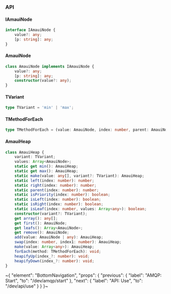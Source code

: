 

### API

#### IAmauiNode

```ts
interface IAmauiNode {
    value?: any;
    [p: string]: any;
}
```

#### AmauiNode

```ts
class AmauiNode implements IAmauiNode {
    value?: any;
    [p: string]: any;
    constructor(value?: any);
}
```

#### TVariant

```ts
type TVariant = 'min' | 'max';
```

#### TMethodForEach

```ts
type TMethodForEach = (value: AmauiNode, index: number, parent: AmauiNode, left: AmauiNode, right: AmauiNode, isPriority: boolean, isLeaf: boolean, isLeft: boolean, isRight: boolean) => any;
```

#### AmauiHeap

```ts
class AmauiHeap {
    variant: TVariant;
    values: Array<AmauiNode>;
    static get min(): AmauiHeap;
    static get max(): AmauiHeap;
    static make(value: any[], variant?: TVariant): AmauiHeap;
    static left(index: number): number;
    static right(index: number): number;
    static parent(index: number): number;
    static isPriority(index: number): boolean;
    static isLeft(index: number): boolean;
    static isRight(index: number): boolean;
    static isLeaf(index: number, values: Array<any>): boolean;
    constructor(variant?: TVariant);
    get array(): any[];
    get first(): AmauiNode;
    get leafs(): Array<AmauiNode>;
    get remove(): AmauiNode;
    add(value: AmauiNode | any): AmauiHeap;
    swap(index: number, index1: number): AmauiHeap;
    make(value: Array<any>): AmauiHeap;
    forEach(method: TMethodForEach): void;
    heapifyUp(index_?: number): void;
    heapifyDown(index_?: number): void;
}
```

~{
  "element": "BottomNavigation",
  "props": {
    "previous": {
      "label": "AMQP: Start",
      "to": "/dev/amqp/start"
    },
    "next": {
      "label": "API: Use",
      "to": "/dev/api/use"
    }
  }
}~
